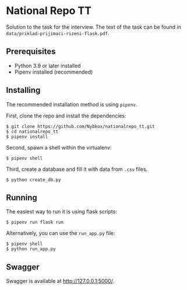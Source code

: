 ﻿# National Repo TT
Solution to the task for the interview. The text of the task can be found in `data/priklad-prijimaci-rizeni-flask.pdf`.

## Prerequisites
- Python 3.9 or later installed
- Pipenv installed (recommended)

## Installing
The recommended installation method is using `pipenv`.

First, clone the repo and install the dependencies:

    $ git clone https://github.com/Nybkox/nationalrepo_tt.git
    $ cd nationalrepo_tt
    $ pipenv install 

Second, spawn a shell within the virtualenv:

    $ pipenv shell
Third, create a database and fill it with data from `.csv` files.

    $ python create_db.py

## Running
The easiest way to run it is using flask scripts:

    $ pipenv run flask run

Alternatively, you can use the `run_app.py` file:

    $ pipenv shell
    $ python run_app.py

## Swagger
Swagger is available at http://127.0.0.1:5000/.
